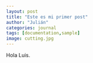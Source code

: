 ```yaml
---
layout: post
title: "Este es mi primer post"
author: "Julián"
categories: journal
tags: [documentation,sample]
image: cutting.jpg
---
```


Hola Luis.
